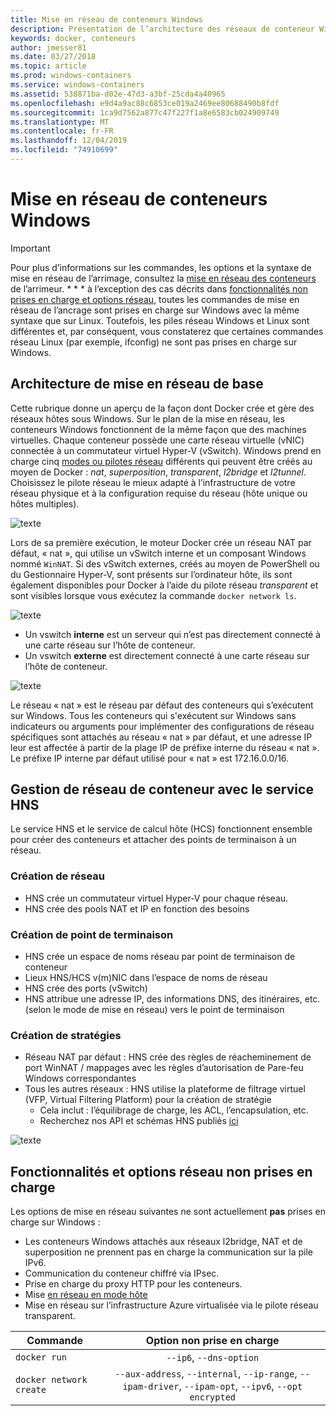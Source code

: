 ```yaml
---
title: Mise en réseau de conteneurs Windows
description: Présentation de l’architecture des réseaux de conteneur Windows.
keywords: docker, conteneurs
author: jmesser81
ms.date: 03/27/2018
ms.topic: article
ms.prod: windows-containers
ms.service: windows-containers
ms.assetid: 538871ba-d02e-47d3-a3bf-25cda4a40965
ms.openlocfilehash: e9d4a9ac88c6853ce019a2469ee80688490b8fdf
ms.sourcegitcommit: 1ca9d7562a877c47f227f1a8e6583cb024909749
ms.translationtype: MT
ms.contentlocale: fr-FR
ms.lasthandoff: 12/04/2019
ms.locfileid: "74910699"
---
```

# <a name="windows-container-networking"></a>Mise en réseau de conteneurs Windows

>[!IMPORTANT]
>Pour plus d’informations sur les commandes, les options et la syntaxe de mise en réseau de l’arrimage, consultez la [mise en réseau des conteneurs](https://docs.docker.com/engine/userguide/networking/) de l’arrimeur. * * * à l’exception des cas décrits dans [fonctionnalités non prises en charge et options réseau](#unsupported-features-and-network-options), toutes les commandes de mise en réseau de l’ancrage sont prises en charge sur Windows avec la même syntaxe que sur Linux. Toutefois, les piles réseau Windows et Linux sont différentes et, par conséquent, vous constaterez que certaines commandes réseau Linux (par exemple, ifconfig) ne sont pas prises en charge sur Windows.

## <a name="basic-networking-architecture"></a>Architecture de mise en réseau de base

Cette rubrique donne un aperçu de la façon dont Docker crée et gère des réseaux hôtes sous Windows. Sur le plan de la mise en réseau, les conteneurs Windows fonctionnent de la même façon que des machines virtuelles. Chaque conteneur possède une carte réseau virtuelle (vNIC) connectée à un commutateur virtuel Hyper-V (vSwitch). Windows prend en charge cinq [modes ou pilotes réseau](./network-drivers-topologies.md) différents qui peuvent être créés au moyen de Docker : *nat*, *superposition*, *transparent*, *l2bridge* et *l2tunnel*. Choisissez le pilote réseau le mieux adapté à l’infrastructure de votre réseau physique et à la configuration requise du réseau (hôte unique ou hôtes multiples).

![texte](media/windowsnetworkstack-simple.png)

Lors de sa première exécution, le moteur Docker crée un réseau NAT par défaut, « nat », qui utilise un vSwitch interne et un composant Windows nommé `WinNAT`. Si des vSwitch externes, créés au moyen de PowerShell ou du Gestionnaire Hyper-V, sont présents sur l’ordinateur hôte, ils sont également disponibles pour Docker à l’aide du pilote réseau *transparent* et sont visibles lorsque vous exécutez la commande ``docker network ls``.  

![texte](media/docker-network-ls.png)

- Un vswitch **interne** est un serveur qui n’est pas directement connecté à une carte réseau sur l’hôte de conteneur.
- Un vswitch **externe** est directement connecté à une carte réseau sur l’hôte de conteneur.

![texte](media/get-vmswitch.png)

Le réseau « nat » est le réseau par défaut des conteneurs qui s’exécutent sur Windows. Tous les conteneurs qui s'exécutent sur Windows sans indicateurs ou arguments pour implémenter des configurations de réseau spécifiques sont attachés au réseau « nat » par défaut, et une adresse IP leur est affectée à partir de la plage IP de préfixe interne du réseau « nat ». Le préfixe IP interne par défaut utilisé pour « nat » est 172.16.0.0/16. 

## <a name="container-network-management-with-host-network-service"></a>Gestion de réseau de conteneur avec le service HNS

Le service HNS et le service de calcul hôte (HCS) fonctionnent ensemble pour créer des conteneurs et attacher des points de terminaison à un réseau.

### <a name="network-creation"></a>Création de réseau

- HNS crée un commutateur virtuel Hyper-V pour chaque réseau.
- HNS crée des pools NAT et IP en fonction des besoins

### <a name="endpoint-creation"></a>Création de point de terminaison

- HNS crée un espace de noms réseau par point de terminaison de conteneur
- Lieux HNS/HCS v(m)NIC dans l’espace de noms de réseau
- HNS crée des ports (vSwitch)
- HNS attribue une adresse IP, des informations DNS, des itinéraires, etc. (selon le mode de mise en réseau) vers le point de terminaison

### <a name="policy-creation"></a>Création de stratégies

- Réseau NAT par défaut : HNS crée des règles de réacheminement de port WinNAT / mappages avec les règles d’autorisation de Pare-feu Windows correspondantes
- Tous les autres réseaux : HNS utilise la plateforme de filtrage virtuel (VFP, Virtual Filtering Platform) pour la création de stratégie
    - Cela inclut : l’équilibrage de charge, les ACL, l’encapsulation, etc.
    - Recherchez nos API et schémas HNS publiés [ici](https://docs.microsoft.com/en-us/windows-server/networking/technologies/hcn/hcn-top)

![texte](media/HNS-Management-Stack.png)

## <a name="unsupported-features-and-network-options"></a>Fonctionnalités et options réseau non prises en charge

Les options de mise en réseau suivantes ne sont actuellement **pas** prises en charge sur Windows :

- Les conteneurs Windows attachés aux réseaux l2bridge, NAT et de superposition ne prennent pas en charge la communication sur la pile IPv6.
- Communication du conteneur chiffré via IPsec.
- Prise en charge du proxy HTTP pour les conteneurs.
- Mise [en réseau en mode hôte](https://docs.docker.com/ee/ucp/interlock/config/host-mode-networking/) 
- Mise en réseau sur l’infrastructure Azure virtualisée via le pilote réseau transparent.

| Commande        | Option non prise en charge   |
|---------------|:--------------------:|
| ``docker run``|   ``--ip6``, ``--dns-option`` |
| ``docker network create``| ``--aux-address``, ``--internal``, ``--ip-range``, ``--ipam-driver``, ``--ipam-opt``, ``--ipv6``, ``--opt encrypted`` |
